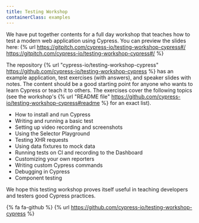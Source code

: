 ```yaml
---
title: Testing Workshop
containerClass: examples
---
```


We have put together contents for a full day workshop that teaches how to test a modern web application using Cypress. You can preview the slides here: {% url https://gitpitch.com/cypress-io/testing-workshop-cypress#/ https://gitpitch.com/cypress-io/testing-workshop-cypress#/ %}

The repository {% url "cypress-io/testing-workshop-cypress" https://github.com/cypress-io/testing-workshop-cypress %} has an example application, test exercises (with answers), and speaker slides with notes. The content should be a good starting point for anyone who wants to learn Cypress or teach it to others. The exercises cover the following topics (see the workshop's {% url "README file" https://github.com/cypress-io/testing-workshop-cypress#readme %} for an exact list).

- How to install and run Cypress
- Writing and running a basic test
- Setting up video recording and screenshots
- Using the Selector Playground
- Testing XHR requests
- Using data fixtures to mock data
- Running tests on CI and recording to the Dashboard
- Customizing your own reporters
- Writing custom Cypress commands
- Debugging in Cypress
- Component testing

We hope this testing workshop proves itself useful in teaching developers and testers good Cypress practices.

{% fa fa-github %} {% url https://github.com/cypress-io/testing-workshop-cypress %}
